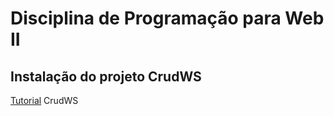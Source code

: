 # Disciplina de Programação para Web II

## Instalação do projeto CrudWS

[Tutorial](crudws.md) CrudWS


<!-- 
## Slides das aulas

[Slide base](slides/slide-base/index.html)
-->
